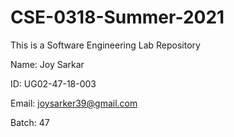 # CSE-0318-Summer-2021
This is a Software Engineering Lab Repository

Name: Joy Sarkar

ID: UG02-47-18-003

Email: joysarker39@gmail.com

Batch: 47
